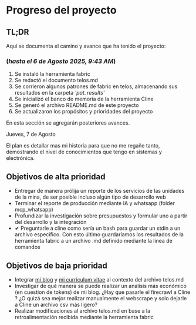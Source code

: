 # Progreso del proyecto

## TL;DR

Aquí se documenta el camino y avance que ha tenido el proyecto:

### (_hasta el 6 de Agosto 2025, 9:43 AM_)

1. Se instaló la herramienta fabric
2. Se redactó el documento telos.md
3. Se corrieron algunos patrones de fabric en telos, almacenando sus resultados en la carpeta _'pat_results'_
4. Se inicializó el banco de memoria de la herramienta Cline
5. Se generó el archivo README.md de este proyecto
6. Se actualizaron los propósitos y prioridades del proyecto

En esta sección se agregarán posteriores avances.

Jueves, 7 de Agosto

El plan es detallar mas mi historia para que no me regañe tanto, demostrando el nivel de conocimientos que tengo en sistemas y electrónica.

## Objetivos de alta prioridad

- Entregar de manera prólija un reporte de los servicios de las unidades de la mina, de ser posible incluso algún tipo de desarrollo web
- Terminar el reporte de producción mediante IA y whatsapp (folder mcp_whatsapp)
- Profundizar la investigación sobre presupuestos y formular uno a partir del desarrollo y la integración
- ✔ Preguntarle a cline como sería un bash para guardar un stdin a un archivo específico. Con esto último guardaríamos los resultados de la herramienta fabric a un archivo .md definido mediante la linea de comandos

## Objetivos de baja prioridad

- Integrar [mi blog](https://dukintosh.blogspot.com) y [mi curriculum vitae](/pat_results/Resume-Javier-Gutiérrez-Herrera.pdf) al contexto del archivo telos.md
- Investigar de qué manera se puede realizar un analisis más económico (en cuestion de tokens) de mi blog. ¿Hay que pasarle el firecrawl a Cline
? ¿O quizá sea mejor realizar manualmente el webscrape y solo dejarle a Cline un archivo csv más ligero?
- Realizar modificaciones al archivo telos.md en base a la retroalimentación recibida mediante la herramienta fabric

